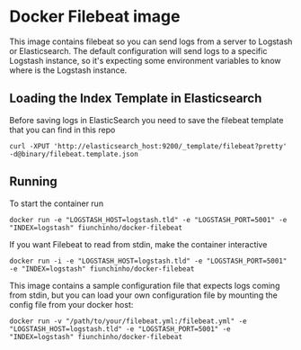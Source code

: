 # Docker Filebeat image
This image contains filebeat so you can send logs from a server to Logstash or Elasticsearch.
The default configuration will send logs to a specific Logstash instance, so it's expecting some environment variables to know where is the Logstash instance.

## Loading the Index Template in Elasticsearch
Before saving logs in ElasticSearch you need to save the filebeat template that you can find in this repo
```
curl -XPUT 'http://elasticsearch_host:9200/_template/filebeat?pretty' -d@binary/filebeat.template.json
```


## Running
To start the container run
```
docker run -e "LOGSTASH_HOST=logstash.tld" -e "LOGSTASH_PORT=5001" -e "INDEX=logstash" fiunchinho/docker-filebeat
```

If you want Filebeat to read from stdin, make the container interactive
```
docker run -i -e "LOGSTASH_HOST=logstash.tld" -e "LOGSTASH_PORT=5001" -e "INDEX=logstash" fiunchinho/docker-filebeat
```

This image contains a sample configuration file that expects logs coming from stdin, but you can load your own configuration file by mounting the config file from your docker host:
```
docker run -v "/path/to/your/filebeat.yml:/filebeat.yml" -e "LOGSTASH_HOST=logstash.tld" -e "LOGSTASH_PORT=5001" -e "INDEX=logstash" fiunchinho/docker-filebeat
```
